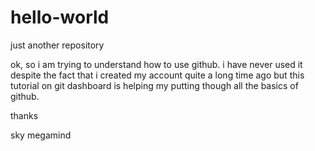 # hello-world
just another repository

ok, so i am trying to understand how to use github. i have never used it despite the fact that i created my account quite a long time ago but this tutorial on git dashboard is helping my putting though all the basics of github.

thanks 

sky megamind

